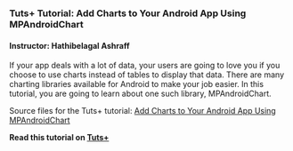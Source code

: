 ### Tuts+ Tutorial: Add Charts to Your Android App Using MPAndroidChart

#### Instructor: Hathibelagal Ashraff

If your app deals with a lot of data, your users are going to love you if you choose to use charts instead of tables to display that data. There are many charting libraries available for Android to make your job easier. In this tutorial, you are going to learn about one such library, MPAndroidChart.

Source files for the Tuts+ tutorial: [Add Charts to Your Android App Using MPAndroidChart](http://code.tutsplus.com/tutorials/add-charts-to-your-android-app-using-mpandroidchart--cms-23335)

**Read this tutorial on [Tuts+](https://code.tutsplus.com)**
